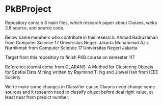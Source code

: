 # PkBProject


Repository contain 3 main files, which research paper about Clarans, weka 3.8 source, and source code.

Below name members who contribute in this research:
Ahmad Badruzaman from  Computer Science 17 Universitas Negeri Jakarta
Muhammad Aziz Nurhikmah from Computer Science 17 Universitas Negeri Jakarta

Target from this repository to finish PKB course on semester 117

Reference journal come from CLARANS: A Method for Clustering Objects
for Spatial Data Mining written by Raymond T. Ng and Jiawei Han from IEEE Society

We're make some changes in Classifier cause Clarans need change some sources and it research need to classify object before deal right value, at least near from predict number. 
